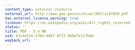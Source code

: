 ```yaml
---
content_type: external-resource
external_url: http://www.gao.gov/archive/1997/ai97030.pdf
has_external_license_warning: true
license: https://en.wikipedia.org/wiki/All_rights_reserved
status: ''
title: PDF - 3.4 MB
uid: 63c4d116-2764-408f-8ff3-869e7e117b0d
wayback_url: ''
---
```

